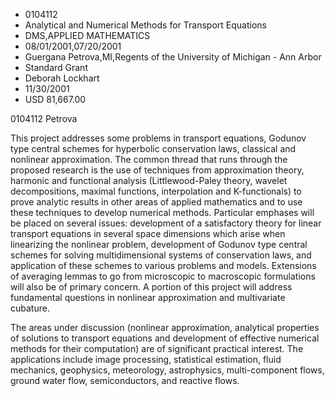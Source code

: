
* 0104112
* Analytical and Numerical Methods for Transport Equations
* DMS,APPLIED MATHEMATICS
* 08/01/2001,07/20/2001
* Guergana Petrova,MI,Regents of the University of Michigan - Ann Arbor
* Standard Grant
* Deborah Lockhart
* 11/30/2001
* USD 81,667.00

0104112 Petrova

This project addresses some problems in transport equations, Godunov type
central schemes for hyperbolic conservation laws, classical and nonlinear
approximation. The common thread that runs through the proposed research is the
use of techniques from approximation theory, harmonic and functional analysis
(Littlewood-Paley theory, wavelet decompositions, maximal functions,
interpolation and K-functionals) to prove analytic results in other areas of
applied mathematics and to use these techniques to develop numerical methods.
Particular emphases will be placed on several issues: development of a
satisfactory theory for linear transport equations in several space dimensions
which arise when linearizing the nonlinear problem, development of Godunov type
central schemes for solving multidimensional systems of conservation laws, and
application of these schemes to various problems and models. Extensions of
averaging lemmas to go from microscopic to macroscopic formulations will also be
of primary concern. A portion of this project will address fundamental questions
in nonlinear approximation and multivariate cubature.

The areas under discussion (nonlinear approximation, analytical properties of
solutions to transport equations and development of effective numerical methods
for their computation) are of significant practical interest. The applications
include image processing, statistical estimation, fluid mechanics, geophysics,
meteorology, astrophysics, multi-component flows, ground water flow,
semiconductors, and reactive flows.
